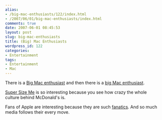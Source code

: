 ```yaml
---
alias:
- /big-mac-enthusiasts/122/index.html
- /2007/06/01/big-mac-enthusiasts/index.html
comments: true
date: 2007-06-01 08:45:53
layout: post
slug: big-mac-enthusiasts
title: (Big) Mac Enthusiasts
wordpress_id: 122
categories:
- Entertainment
tags:
- Entertainment
- Mac
---
```


There is a [Big Mac enthusiast](http://en.wikipedia.org/wiki/Don_Gorske) and then there is a [big Mac enthusiast](http://theappleblog.com/2007/01/30/interview-with-jeremy-mehrle-uber-mac-collector/).

[Super Size Me](http://www.supersizeme.com) is so interesting because you see how crazy the whole culture behind McDonald's is.

Fans of Apple are interesting because they are such [fanatics](http://www.goingthewongway.com/2007/01/28/fanaticism/).  And so much media follows their every move.
